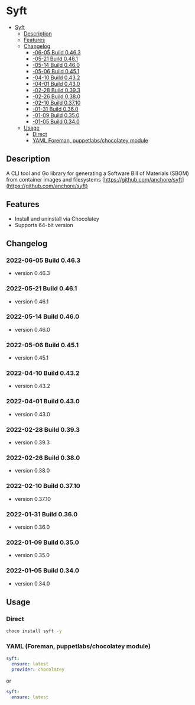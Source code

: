 # Syft
<!-- TOC -->

- [Syft](#syft)
  - [Description](#description)
  - [Features](#features)
  - [Changelog](#changelog)
    - [-06-05 Build 0.46.3](#-06-05-build-0463)
    - [-05-21 Build 0.46.1](#-05-21-build-0461)
    - [-05-14 Build 0.46.0](#-05-14-build-0460)
    - [-05-06 Build 0.45.1](#-05-06-build-0451)
    - [-04-10 Build 0.43.2](#-04-10-build-0432)
    - [-04-01 Build 0.43.0](#-04-01-build-0430)
    - [-02-28 Build 0.39.3](#-02-28-build-0393)
    - [-02-26 Build 0.38.0](#-02-26-build-0380)
    - [-02-10 Build 0.37.10](#-02-10-build-03710)
    - [-01-31 Build 0.36.0](#-01-31-build-0360)
    - [-01-09 Build 0.35.0](#-01-09-build-0350)
    - [-01-05 Build 0.34.0](#-01-05-build-0340)
  - [Usage](#usage)
    - [Direct](#direct)
    - [YAML Foreman, puppetlabs/chocolatey module](#yaml-foreman-puppetlabschocolatey-module)

<!-- /TOC -->
## Description

A CLI tool and Go library for generating a Software Bill of Materials (SBOM) from container images and filesystems [https://github.com/anchore/syft](https://github.com/anchore/syft)

## Features

- Install and uninstall via Chocolatey
- Supports 64-bit version

## Changelog

### 2022-06-05 Build 0.46.3

- version 0.46.3

### 2022-05-21 Build 0.46.1

- version 0.46.1

### 2022-05-14 Build 0.46.0

- version 0.46.0

### 2022-05-06 Build 0.45.1

- version 0.45.1

### 2022-04-10 Build 0.43.2

- version 0.43.2

### 2022-04-01 Build 0.43.0

- version 0.43.0

### 2022-02-28 Build 0.39.3

- version 0.39.3

### 2022-02-26 Build 0.38.0

- version 0.38.0

### 2022-02-10 Build 0.37.10

- version 0.37.10

### 2022-01-31 Build 0.36.0

- version 0.36.0

### 2022-01-09 Build 0.35.0

- version 0.35.0

### 2022-01-05 Build 0.34.0

- version 0.34.0

## Usage

### Direct

```cmd
choco install syft -y
```

### YAML (Foreman, puppetlabs/chocolatey module)

```yaml
syft:
  ensure: latest
  provider: chocolatey
```

or

```yaml
syft:
  ensure: latest
```

